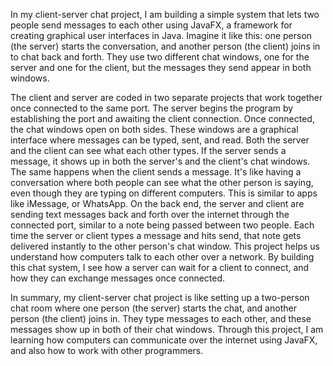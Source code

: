 In my client-server chat project, I am building a simple system that lets two people send messages to each other using JavaFX, 
a framework for creating graphical user interfaces in Java. Imagine it like this: one person (the server) starts the conversation, 
and another person (the client) joins in to chat back and forth. They use two different chat windows, one for the server and one 
for the client, but the messages they send appear in both windows.

The client and server are coded in two separate projects that work together once connected to the same port. The server begins 
the program by establishing the port and awaiting the client connection. Once connected, the chat windows open on both sides. These windows 
are a graphical interface where messages can be typed, sent, and read. Both the server and the client can see what each other types. If 
the server sends a message, it shows up in both the server's and the client's chat windows. The same happens when the client sends a message. 
It's like having a conversation where both people can see what the other person is saying, even though they are typing on different computers. 
This is similar to apps like iMessage, or WhatsApp. On the back end, the server and client are sending text messages back and forth over the internet 
through the connected port, similar to a note being passed between two people. Each time the server or client types a message and hits send, that note 
gets delivered instantly to the other person's chat window. This project helps us understand how computers talk to each other over a network. By building 
this chat system, I see how a server can wait for a client to connect, and how they can exchange messages once connected.

In summary, my client-server chat project is like setting up a two-person chat room where one person (the server) starts the chat, and another person 
(the client) joins in. They type messages to each other, and these messages show up in both of their chat windows. Through this project, I am learning 
how computers can communicate over the internet using JavaFX, and also how to work with other programmers.


